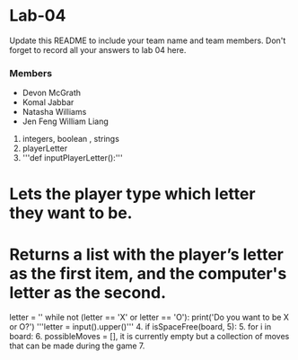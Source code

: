 # Lab-04

Update this README to include your team name and team members. Don't forget to record all your answers to lab 04 here.
### Members
* Devon McGrath
* Komal Jabbar
* Natasha Williams
* Jen Feng William Liang

1. integers, boolean , strings
2. playerLetter
3. '''def inputPlayerLetter():'''
 # Lets the player type which letter they want to be.
 # Returns a list with the player’s letter as the first item, and the computer's letter as the second.
 letter = ''
 while not (letter == 'X' or letter == 'O'):
  print('Do you want to be X or O?')
  '''letter = input().upper()'''
4. if isSpaceFree(board, 5):
5. for i in board:
6. possibleMoves = [], it is currently empty but a collection of moves that can be made during the game
7. 
